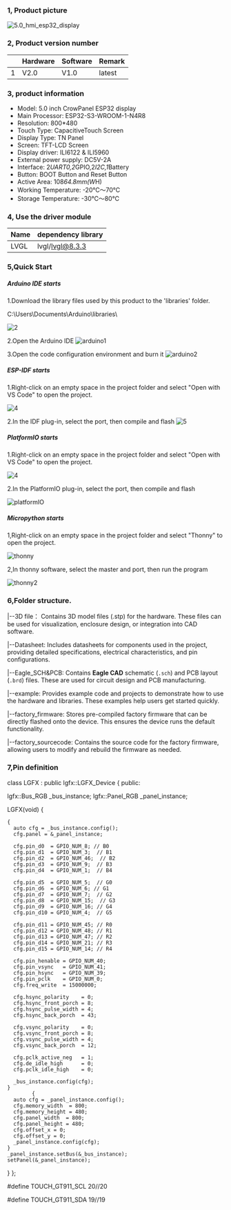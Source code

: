 ### 1, Product picture

![5.0_hmi_esp32_display](./5.0_hmi_esp32_display.png)

### 2, Product version number

|      | Hardware | Software | Remark |
| ---- | -------- | -------- | ------ |
| 1    | V2.0     | V1.0     | latest |

### 3, product information

- Model: 5.0 inch CrowPanel ESP32 display
- Main Processor: ESP32-S3-WROOM-1-N4R8
- Resolution: 800*480
- Touch Type: CapacitiveTouch Screen
- Display Type: TN Panel
- Screen: TFT-LCD Screen
- Display driver: ILI6122 & ILI5960
- External power supply: DC5V-2A
- Interface: 2*UART0,2*GPIO,2*I2C,1*Battery
- Button: BOOT Button and Reset Button
- Active Area: 108*64.8mm(W*H)
- Working Temperature: -20℃～70℃
- Storage Temperature: -30℃～80℃

### 4, Use the driver module

| Name | dependency library |
| ---- | ------------------ |
| LVGL | lvgl/lvgl@8.3.3    |

### 5,Quick Start

##### Arduino IDE starts

1.Download the library files used by this product to the 'libraries' folder.

C:\Users\Documents\Arduino\libraries\

![2](https://github.com/user-attachments/assets/86c568bb-3921-4a07-ae91-62d7ce752e50)



2.Open the Arduino IDE
![arduino1](https://github.com/user-attachments/assets/53a44b6e-cf7e-4a7d-8f2d-00c37cb20729)



3.Open the code configuration environment and burn it
![arduino2](https://github.com/user-attachments/assets/e478382b-985e-492d-ab27-11ebc96a9724)



##### ESP-IDF starts

1.Right-click on an empty space in the project folder and select "Open with VS Code" to open the project.



![4](https://github.com/user-attachments/assets/a842ad62-ed8b-49c0-bfda-ee39102da467)

2.In the IDF plug-in, select the port, then compile and flash
![5](https://github.com/user-attachments/assets/76b6182f-0998-4496-920d-d262a5142df3)



##### PlatformIO starts

1.Right-click on an empty space in the project folder and select "Open with VS Code" to open the project.

![4](https://github.com/user-attachments/assets/a842ad62-ed8b-49c0-bfda-ee39102da467)

2.In the PlatformIO plug-in, select the port, then compile and flash

![platformIO](./platformIO.jpg)

##### Micropython starts

1,Right-click on an empty space in the project folder and select "Thonny" to open the project.

![thonny](./thonny.jpg)

2,In thonny software, select the master and port, then run the program

![thonny2](./thonny2.jpg)

### 6,Folder structure.

|--3D file： Contains 3D model files (.stp) for the hardware. These files can be used for visualization, enclosure design, or integration into CAD software.

|--Datasheet: Includes datasheets for components used in the project, providing detailed specifications, electrical characteristics, and pin configurations.

|--Eagle_SCH&PCB: Contains **Eagle CAD** schematic (`.sch`) and PCB layout (`.brd`) files. These are used for circuit design and PCB manufacturing.

|--example: Provides example code and projects to demonstrate how to use the hardware and libraries. These examples help users get started quickly.

|--factory_firmware: Stores pre-compiled factory firmware that can be directly flashed onto the device. This ensures the device runs the default functionality.

|--factory_sourcecode: Contains the source code for the factory firmware, allowing users to modify and rebuild the firmware as needed.

### 7,Pin definition

class LGFX : public lgfx::LGFX_Device
{
public:

  lgfx::Bus_RGB     _bus_instance;
  lgfx::Panel_RGB   _panel_instance;

  LGFX(void)
  {


    {
      auto cfg = _bus_instance.config();
      cfg.panel = &_panel_instance;
    
      cfg.pin_d0  = GPIO_NUM_8; // B0
      cfg.pin_d1  = GPIO_NUM_3;  // B1
      cfg.pin_d2  = GPIO_NUM_46;  // B2
      cfg.pin_d3  = GPIO_NUM_9;  // B3
      cfg.pin_d4  = GPIO_NUM_1;  // B4
    
      cfg.pin_d5  = GPIO_NUM_5;  // G0
      cfg.pin_d6  = GPIO_NUM_6; // G1
      cfg.pin_d7  = GPIO_NUM_7;  // G2
      cfg.pin_d8  = GPIO_NUM_15;  // G3
      cfg.pin_d9  = GPIO_NUM_16; // G4
      cfg.pin_d10 = GPIO_NUM_4;  // G5
    
      cfg.pin_d11 = GPIO_NUM_45; // R0
      cfg.pin_d12 = GPIO_NUM_48; // R1
      cfg.pin_d13 = GPIO_NUM_47; // R2
      cfg.pin_d14 = GPIO_NUM_21; // R3
      cfg.pin_d15 = GPIO_NUM_14; // R4
    
      cfg.pin_henable = GPIO_NUM_40;
      cfg.pin_vsync   = GPIO_NUM_41;
      cfg.pin_hsync   = GPIO_NUM_39;
      cfg.pin_pclk    = GPIO_NUM_0;
      cfg.freq_write  = 15000000;
    
      cfg.hsync_polarity    = 0;
      cfg.hsync_front_porch = 8;
      cfg.hsync_pulse_width = 4;
      cfg.hsync_back_porch  = 43;
    
      cfg.vsync_polarity    = 0;
      cfg.vsync_front_porch = 8;
      cfg.vsync_pulse_width = 4;
      cfg.vsync_back_porch  = 12;
    
      cfg.pclk_active_neg   = 1;
      cfg.de_idle_high      = 0;
      cfg.pclk_idle_high    = 0;
    
      _bus_instance.config(cfg);
    }
            {
      auto cfg = _panel_instance.config();
      cfg.memory_width  = 800;
      cfg.memory_height = 480;
      cfg.panel_width  = 800;
      cfg.panel_height = 480;
      cfg.offset_x = 0;
      cfg.offset_y = 0;
      _panel_instance.config(cfg);
    }
    _panel_instance.setBus(&_bus_instance);
    setPanel(&_panel_instance);

  }
};

\#define TOUCH_GT911_SCL 20//20 

#define TOUCH_GT911_SDA 19//19
